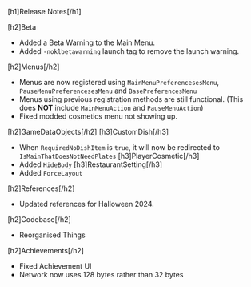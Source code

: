 [h1]Release Notes[/h1]

[h2]Beta
- Added a Beta Warning to the Main Menu.
- Added `-noklbetawarning` launch tag to remove the launch warning.

[h2]Menus[/h2]
- Menus are now registered using `MainMenuPreferencesesMenu`, `PauseMenuPreferencesesMenu` and `BasePreferencesMenu`
- Menus using previous registration methods are still functional. (This does **NOT** include `MainMenuAction` and `PauseMenuAction`)
- Fixed modded cosmetics menu not showing up.

[h2]GameDataObjects[/h2]
[h3]CustomDish[/h3]
- When `RequiredNoDishItem` is `true`, it will now be redirected to `IsMainThatDoesNotNeedPlates`
[h3]PlayerCosmetic[/h3]
- Added `HideBody`
[h3]RestaurantSetting[/h3]
- Added `ForceLayout`

[h2]References[/h2]
- Updated references for Halloween 2024.

[h2]Codebase[/h2]
- Reorganised Things

[h2]Achievements[/h2]
- Fixed Achievement UI
- Network now uses 128 bytes rather than 32 bytes
